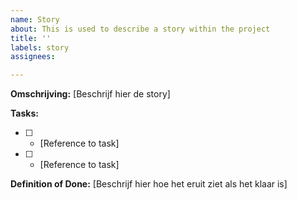 ```yaml
---
name: Story
about: This is used to describe a story within the project
title: ''
labels: story
assignees: 

---
```


**Omschrijving:**
[Beschrijf hier de story]

**Tasks:**
- [ ] - [Reference to task]
- [ ] - [Reference to task]

**Definition of Done:**
[Beschrijf hier hoe het eruit ziet als het klaar is]
